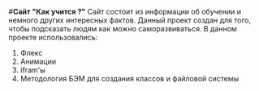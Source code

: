 #**Сайт "Как учится ?"**
Сайт состоит из информации об обучении и немного других интересных фактов.
Данный проект создан для того, чтобы подсказать людям как можно саморазвиваться.
В данном проекте использовались:
1. Флекс
2. Анимации
3. ifram'ы
4. Методология БЭМ для создания классов и файловой системы
